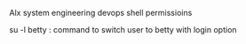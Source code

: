Alx system engineering devops shell permissioins

su -l betty : command to switch user to betty with login option